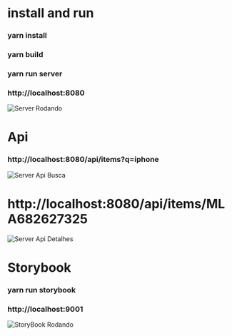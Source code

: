 
# install and run
### yarn install
### yarn build
### yarn run server



### http://localhost:8080
![Server Rodando](https://i.imgur.com/UsUpgJel.png)

# Api
### http://localhost:8080/api/items?q=iphone
![Server Api Busca](https://i.imgur.com/NBYeiH9l.png)



# http://localhost:8080/api/items/MLA682627325
![Server Api Detalhes](https://i.imgur.com/p8MhF5Vl.png)




# Storybook
### yarn run storybook



### http://localhost:9001
![StoryBook Rodando](https://i.imgur.com/0Rjgxb5l.png)










